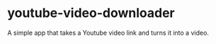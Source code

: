 # youtube-video-downloader
A simple app that takes a Youtube video link and turns it into a video. 
